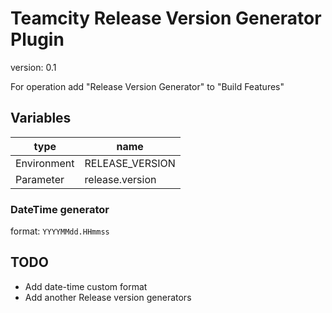 # Teamcity Release Version Generator Plugin

version: 0.1

For operation add "Release Version Generator" to "Build Features"

## Variables

|type|name|
|---|---|
|Environment|RELEASE_VERSION|
|Parameter|release.version|

### DateTime generator

format: `YYYYMMdd.HHmmss`
    

## TODO

- Add date-time custom format
- Add another Release version generators